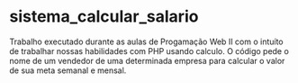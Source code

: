# sistema_calcular_salario
Trabalho executado durante as aulas de Progamação Web II com o intuíto de trabalhar nossas habilidades com PHP usando calculo. O código pede o nome de um vendedor de uma determinada empresa para calcular o valor de sua meta semanal e mensal.
